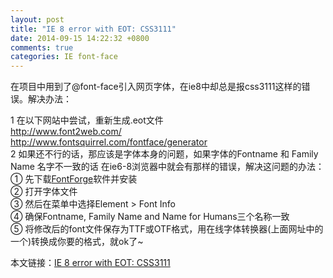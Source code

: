 ```yaml
---
layout: post
title: "IE 8 error with EOT: CSS3111"
date: 2014-09-15 14:22:32 +0800
comments: true
categories: IE font-face
---
```


在项目中用到了@font-face引入网页字体，在ie8中却总是报css3111这样的错误。解决办法：

1 在以下网站中尝试，重新生成.eot文件  
<http://www.font2web.com/>   
<http://www.fontsquirrel.com/fontface/generator>  
2 如果还不行的话，那应该是字体本身的问题，如果字体的Fontname 和 Family Name 名字不一致的话 在ie6-8浏览器中就会有那样的错误，解决这问题的办法：  
① 先下载[FontForge](http://sourceforge.net/projects/fontforge/)软件并安装  
② 打开字体文件  
③ 然后在菜单中选择Element > Font Info  
④ 确保Fontname, Family Name and Name for Humans三个名称一致  
⑤ 将修改后的font文件保存为TTF或OTF格式，用在线字体转换器(上面网址中的一个)转换成你要的格式，就ok了~  


本文链接：[IE 8 error with EOT: CSS3111](http://mirrur.github.io/blog/2014/09/15/ie-8-error-with-eot-css3111/)